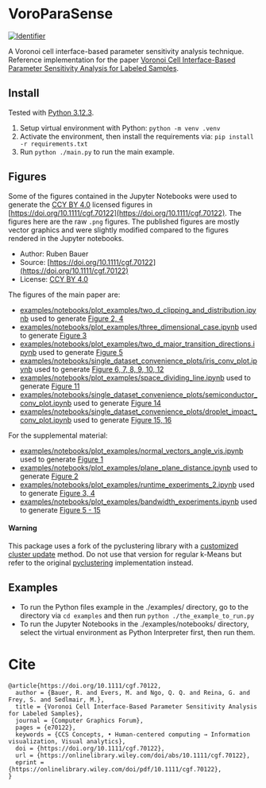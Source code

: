 # VoroParaSense 
[![Identifier](https://img.shields.io/badge/doi-10.18419%2Fdarus--4930-d45815.svg)](https://doi.org/10.18419/darus-4930)

A Voronoi cell interface-based parameter sensitivity analysis technique.
Reference implementation for the paper [Voronoi Cell Interface-Based Parameter Sensitivity Analysis for Labeled Samples](https://doi.org/10.1111/cgf.70122).

## Install
Tested with [Python 3.12.3](https://www.python.org/downloads/release/python-3123/).

1. Setup virtual environment with Python: `python -m venv .venv`
2. Activate the environment, then install the requirements via: `pip install -r requirements.txt`
3. Run `python ./main.py` to run the main example.

## Figures
Some of the figures contained in the Jupyter Notebooks were used to generate the [CCY BY 4.0](https://creativecommons.org/licenses/by/4.0/) licensed figures in [https://doi.org/10.1111/cgf.70122](https://doi.org/10.1111/cgf.70122).
The figures here are the raw `.png` figures. 
The published figures are mostly vector graphics and were slightly modified compared to the figures rendered in the Jupyter notebooks. 

- Author: Ruben Bauer
- Source: [https://doi.org/10.1111/cgf.70122](https://doi.org/10.1111/cgf.70122)
- License: [CCY BY 4.0](https://creativecommons.org/licenses/by/4.0/)
  
The figures of the main paper are:
- [examples/notebooks/plot_examples/two_d_clipping_and_distribution.ipynb](examples/notebooks/plot_examples/two_d_clipping_and_distribution.ipynb) used to generate [Figure 2, 4](https://doi.org/10.1111/cgf.70122)
- [examples/notebooks/plot_examples/three_dimensional_case.ipynb](examples/notebooks/plot_examples/three_dimensional_case.ipynb) used to generate [Figure 3](https://doi.org/10.1111/cgf.70122)
- [examples/notebooks/plot_examples/two_d_major_transition_directions.ipynb](examples/notebooks/plot_examples/two_d_major_transition_directions.ipynb) used to generate [Figure 5](https://doi.org/10.1111/cgf.70122)
- [examples/notebooks/single_dataset_convenience_plots/iris_conv_plot.ipynb](examples/notebooks/single_dataset_convenience_plots/iris_conv_plot.ipynb) used to generate [Figure 6, 7, 8, 9, 10, 12](https://doi.org/10.1111/cgf.70122)
- [examples/notebooks/plot_examples/space_dividing_line.ipynb](examples/notebooks/plot_examples/space_dividing_line.ipynb) used to generate [Figure 11](https://doi.org/10.1111/cgf.70122)
- [examples/notebooks/single_dataset_convenience_plots/semiconductor_conv_plot.ipynb](examples/notebooks/single_dataset_convenience_plots/semiconductor_conv_plot.ipynb) used to generate [Figure 14](https://doi.org/10.1111/cgf.70122)
- [examples/notebooks/single_dataset_convenience_plots/droplet_impact_conv_plot.ipynb](examples/notebooks/single_dataset_convenience_plots/droplet_impact_conv_plot.ipynb) used to generate [Figure 15, 16](https://doi.org/10.1111/cgf.70122)

For the supplemental material:
- [examples/notebooks/plot_examples/normal_vectors_angle_vis.ipynb](examples/notebooks/plot_examples/normal_vectors_angle_vis.ipynb) used to generate [Figure 1](https://doi.org/10.1111/cgf.70122)
- [examples/notebooks/plot_examples/plane_plane_distance.ipynb](examples/notebooks/plot_examples/plane_plane_distance.ipynb) used to generate [Figure 2](https://doi.org/10.1111/cgf.70122)
- [examples/notebooks/plot_examples/runtime_experiments_2.ipynb](examples/notebooks/plot_examples/runtime_experiments_2.ipynb) used to generate [Figure 3, 4](https://doi.org/10.1111/cgf.70122)
- [examples/notebooks/plot_examples/bandwidth_experiments.ipynb](examples/notebooks/plot_examples/bandwidth_experiments.ipynb) used to generate [Figure 5 - 15](https://doi.org/10.1111/cgf.70122)

#### Warning
This package uses a fork of the pyclustering library with a [customized cluster update](https://github.com/rbnbr/pyclustering/releases/tag/0.10.1.2-custom-cluster-update) method.
Do not use that version for regular k-Means but refer to the original [pyclustering](https://github.com/annoviko/pyclustering) implementation instead. 

## Examples
- To run the Python files example in the ./examples/ directory, go to the directory via `cd examples` and then run `python ./the_example_to_run.py`
- To run the Jupyter Notebooks in the ./examples/notebooks/ directory, select the virtual environment as Python Interpreter first, then run them.

# Cite
````
@article{https://doi.org/10.1111/cgf.70122,
  author = {Bauer, R. and Evers, M. and Ngo, Q. Q. and Reina, G. and Frey, S. and Sedlmair, M.},
  title = {Voronoi Cell Interface-Based Parameter Sensitivity Analysis for Labeled Samples},
  journal = {Computer Graphics Forum},
  pages = {e70122},
  keywords = {CCS Concepts, • Human-centered computing → Information visualization, Visual analytics},
  doi = {https://doi.org/10.1111/cgf.70122},
  url = {https://onlinelibrary.wiley.com/doi/abs/10.1111/cgf.70122},
  eprint = {https://onlinelibrary.wiley.com/doi/pdf/10.1111/cgf.70122},
}
````
